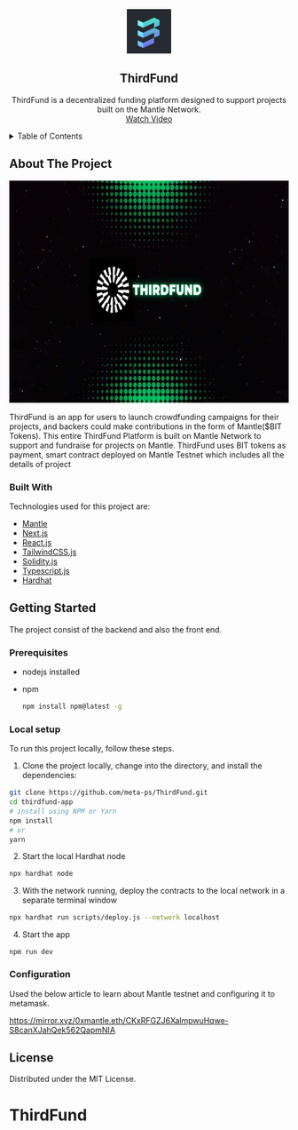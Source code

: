 <div align="center">
  <a href="https://github.com/meta-ps/ThirdFund/">
    <img src="./thirdfund-app/src/assets/logo.png" alt="Logo" width="80" height="80">
  </a>

  <h2 align="center">ThirdFund</h2>

  <p align="center">
    ThirdFund is a decentralized funding platform designed to support projects built on the Mantle Network.
    <br />
    <a href="https://www.loom.com/share/b08e6c3adf284c2ab9e904dc2bc43317">Watch Video</a>

  </p>
</div>

<!-- TABLE OF CONTENT -->
<details>
  <summary>Table of Contents</summary>
  <ol>
    <li>
      <a href="#about-the-project">About The Project</a>
      <ul>
        <li><a href="#built-with">Built With</a></li>
      </ul>
    </li>
    <li>
      <a href="#getting-started">Getting Started</a>
      <ul>
        <li><a href="#prerequisites">Prerequisites</a></li>
        <li><a href="#installation">Installation</a></li>
      </ul>
    </li>
  </ol>
</details>

<!-- ABOUT THE PROJECT -->

## About The Project

<img src = "./thirdfund-app/src/assets/coverpage.png" style= "width:700px;height:400px" />

ThirdFund is an app for users to launch crowdfunding campaigns for their projects, and backers could make contributions in the form of Mantle($BIT Tokens). 
This entire ThirdFund Platform is built on Mantle Network to support and fundraise for projects on Mantle. ThirdFund uses BIT tokens as payment, smart contract deployed on Mantle Testnet which includes all the details of project 


### Built With

Technologies used for this project are:

- [Mantle](https://www.mantle.xyz/)
- [Next.js](https://nextjs.org/)
- [React.js](https://reactjs.org/)
- [TailwindCSS.js](https://tailwindcss.com/)
- [Solidity.js](https://docs.soliditylang.org/)
- [Typescript.js](https://www.typescriptlang.org/)
- [Hardhat](https://hardhat.org/)


<!-- GETTING STARTED -->

## Getting Started

The project consist of the backend and also the front end.

### Prerequisites

- nodejs installed

- npm
  ```sh
  npm install npm@latest -g
  ```

### Local setup

To run this project locally, follow these steps.

1. Clone the project locally, change into the directory, and install the dependencies:

```sh
git clone https://github.com/meta-ps/ThirdFund.git
cd thirdfund-app
# install using NPM or Yarn
npm install
# or
yarn
```

2. Start the local Hardhat node

```sh
npx hardhat node
```

3. With the network running, deploy the contracts to the local network in a separate terminal window

```sh
npx hardhat run scripts/deploy.js --network localhost
```

4. Start the app

```
npm run dev
```

### Configuration

Used the below article to learn about Mantle testnet and configuring it to metamask.

https://mirror.xyz/0xmantle.eth/CKxRFGZJ6XalmpwuHqwe-S8canXJahQek562QapmNIA


<!-- LICENSE -->

## License

Distributed under the MIT License.


# ThirdFund
